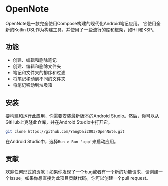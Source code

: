 # OpenNote

OpenNote是一款完全使用Compose构建的现代化Android笔记应用。
它使用全新的Kotlin DSL作为构建工具，并使用了一些流行的库和框架，如Hilt和KSP。

## 功能

- 创建、编辑和删除笔记
- 创建、编辑和删除文件夹
- 笔记和文件夹的排序和过滤
- 将笔记移动到不同的文件夹
- 将笔记移动到垃圾箱

## 安装

要构建和运行此应用，你需要安装最新版本的Android Studio。然后，你可以从GitHub上克隆此仓库，并在Android Studio中打开它。

```bash
git clone https://github.com/YangDai2003/OpenNote.git
```

在Android Studio中，选择`Run > Run 'app'`来启动应用。

## 贡献

欢迎任何形式的贡献！如果你发现了一个bug或者有一个新的功能请求，请创建一个issue。如果你想直接为此项目贡献代码，你可以创建一个pull request。
